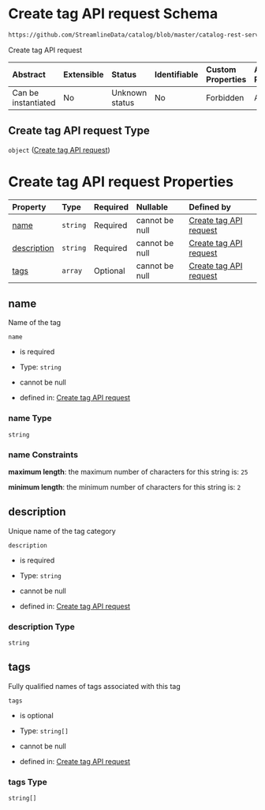 # Create tag API request Schema

```txt
https://github.com/StreamlineData/catalog/blob/master/catalog-rest-service/src/main/resources/json/schema/api/tags/createTag.json
```

Create tag API request

| Abstract            | Extensible | Status         | Identifiable | Custom Properties | Additional Properties | Access Restrictions | Defined In                                                              |
| :------------------ | :--------- | :------------- | :----------- | :---------------- | :-------------------- | :------------------ | :---------------------------------------------------------------------- |
| Can be instantiated | No         | Unknown status | No           | Forbidden         | Allowed               | none                | [createTag.json](../out/api/tags/createTag.json "open original schema") |

## Create tag API request Type

`object` ([Create tag API request](createtag.md))

# Create tag API request Properties

| Property                    | Type     | Required | Nullable       | Defined by                                                                                                                                                                                                                |
| :-------------------------- | :------- | :------- | :------------- | :------------------------------------------------------------------------------------------------------------------------------------------------------------------------------------------------------------------------ |
| [name](#name)               | `string` | Required | cannot be null | [Create tag API request](tagcategory-definitions-tagname.md "https://github.com/StreamlineData/catalog/blob/master/catalog-rest-service/src/main/resources/json/schema/api/tags/createTag.json#/properties/name")         |
| [description](#description) | `string` | Required | cannot be null | [Create tag API request](createtag-properties-description.md "https://github.com/StreamlineData/catalog/blob/master/catalog-rest-service/src/main/resources/json/schema/api/tags/createTag.json#/properties/description") |
| [tags](#tags)               | `array`  | Optional | cannot be null | [Create tag API request](createtag-properties-tags.md "https://github.com/StreamlineData/catalog/blob/master/catalog-rest-service/src/main/resources/json/schema/api/tags/createTag.json#/properties/tags")               |

## name

Name of the tag

`name`

*   is required

*   Type: `string`

*   cannot be null

*   defined in: [Create tag API request](tagcategory-definitions-tagname.md "https://github.com/StreamlineData/catalog/blob/master/catalog-rest-service/src/main/resources/json/schema/api/tags/createTag.json#/properties/name")

### name Type

`string`

### name Constraints

**maximum length**: the maximum number of characters for this string is: `25`

**minimum length**: the minimum number of characters for this string is: `2`

## description

Unique name of the tag category

`description`

*   is required

*   Type: `string`

*   cannot be null

*   defined in: [Create tag API request](createtag-properties-description.md "https://github.com/StreamlineData/catalog/blob/master/catalog-rest-service/src/main/resources/json/schema/api/tags/createTag.json#/properties/description")

### description Type

`string`

## tags

Fully qualified names of tags associated with this tag

`tags`

*   is optional

*   Type: `string[]`

*   cannot be null

*   defined in: [Create tag API request](createtag-properties-tags.md "https://github.com/StreamlineData/catalog/blob/master/catalog-rest-service/src/main/resources/json/schema/api/tags/createTag.json#/properties/tags")

### tags Type

`string[]`
